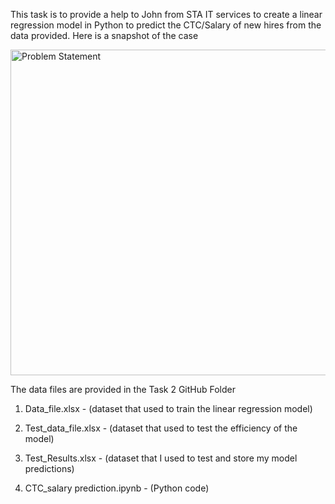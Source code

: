 This task is to provide a help to  John from STA IT services to create a linear regression model in Python to predict the CTC/Salary of new hires from the data provided. Here is a snapshot of the case

<img width="521" alt="Problem Statement" src="https://user-images.githubusercontent.com/107247009/173308289-bb341bcb-5129-4d60-8d92-32113dd32943.png">

The data files are provided in the Task 2 GitHub Folder

1) Data_file.xlsx                 - (dataset that used to train  the linear regression model)

2) Test_data_file.xlsx            - (dataset that used to test the efficiency of the model)

3) Test_Results.xlsx              - (dataset that I used to test and store my model predictions)

4) CTC_salary prediction.ipynb    - (Python code)
